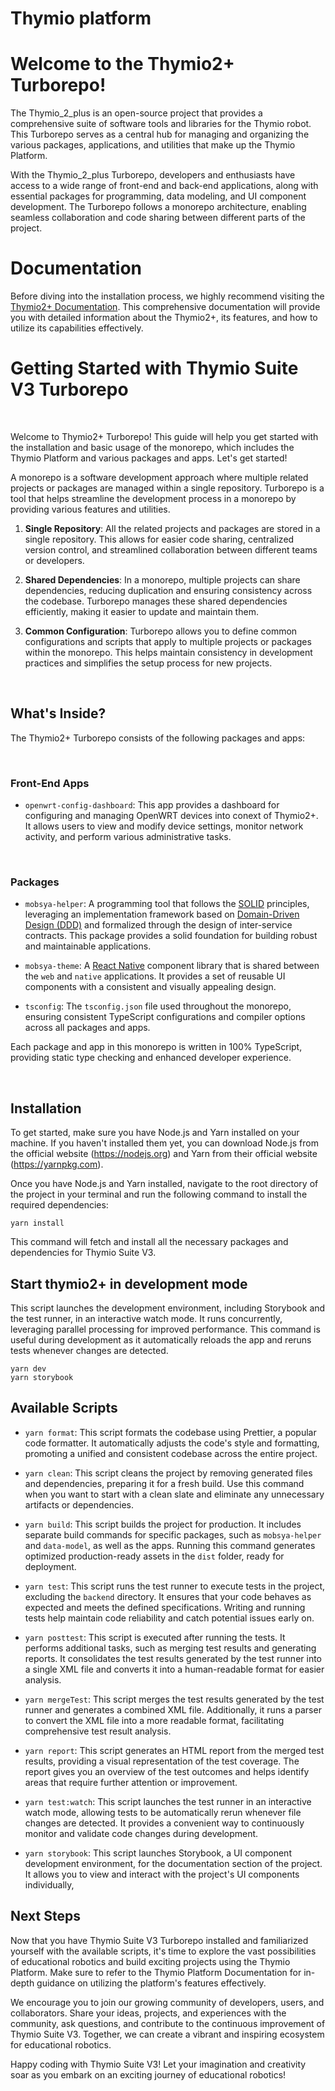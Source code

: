 Thymio platform
===============

# Welcome to the Thymio2+ Turborepo!

The Thymio_2_plus is an open-source project that provides a comprehensive suite of software tools and libraries for the Thymio robot. This Turborepo serves as a central hub for managing and organizing the various packages, applications, and utilities that make up the Thymio Platform.

With the Thymio_2_plus Turborepo, developers and enthusiasts have access to a wide range of front-end and back-end applications, along with essential packages for programming, data modeling, and UI component development. The Turborepo follows a monorepo architecture, enabling seamless collaboration and code sharing between different parts of the project.

# Documentation

Before diving into the installation process, we highly recommend visiting the [Thymio2+ Documentation](https://mobsya.github.io/thymio-platform/?path=/docs/introduction--page). This comprehensive documentation will provide you with detailed information about the Thymio2+, its features, and how to utilize its capabilities effectively.


# Getting Started with Thymio Suite V3 Turborepo

<br />

Welcome to Thymio2+ Turborepo! This guide will help you get started with the installation and basic usage of the monorepo, which includes the Thymio Platform and various packages and apps. Let's get started!

A monorepo is a software development approach where multiple related projects or packages are managed within a single repository. Turborepo is a tool that helps streamline the development process in a monorepo by providing various features and utilities.

1. **Single Repository**: All the related projects and packages are stored in a single repository. This allows for easier code sharing, centralized version control, and streamlined collaboration between different teams or developers.

2. **Shared Dependencies**: In a monorepo, multiple projects can share dependencies, reducing duplication and ensuring consistency across the codebase. Turborepo manages these shared dependencies efficiently, making it easier to update and maintain them.

3. **Common Configuration**: Turborepo allows you to define common configurations and scripts that apply to multiple projects or packages within the monorepo. This helps maintain consistency in development practices and simplifies the setup process for new projects.

<br />

## What's Inside?

The Thymio2+ Turborepo consists of the following packages and apps:

<br />

### Front-End Apps

- `openwrt-config-dashboard`: This app provides a dashboard for configuring and managing OpenWRT devices into conext of Thymio2+. It allows users to view and modify device settings, monitor network activity, and perform various administrative tasks. 

<br />

### Packages

- `mobsya-helper`: A programming tool that follows the [SOLID](https://en.wikipedia.org/wiki/SOLID) principles, leveraging an implementation framework based on [Domain-Driven Design (DDD)](https://learn.microsoft.com/en-us/archive/msdn-magazine/2009/february/best-practice-an-introduction-to-domain-driven-design) and formalized through the design of inter-service contracts. This package provides a solid foundation for building robust and maintainable applications.

- `mobsya-theme`: A [React Native](https://reactnative.dev/) component library that is shared between the `web` and `native` applications. It provides a set of reusable UI components with a consistent and visually appealing design.

- `tsconfig`: The `tsconfig.json` file used throughout the monorepo, ensuring consistent TypeScript configurations and compiler options across all packages and apps.

Each package and app in this monorepo is written in 100% TypeScript, providing static type checking and enhanced developer experience.

<br />

## Installation

To get started, make sure you have Node.js and Yarn installed on your machine. If you haven't installed them yet, you can download Node.js from the official website (https://nodejs.org) and Yarn from their official website (https://yarnpkg.com).

Once you have Node.js and Yarn installed, navigate to the root directory of the project in your terminal and run the following command to install the required dependencies:

```shell
yarn install
```

This command will fetch and install all the necessary packages and dependencies for Thymio Suite V3.
<br />

## Start thymio2+ in development mode

This script launches the development environment, including Storybook and the test runner, in an interactive watch mode. It runs concurrently, leveraging parallel processing for improved performance. This command is useful during development as it automatically reloads the app and reruns tests whenever changes are detected.

```shell
yarn dev
yarn storybook
```

## Available Scripts

- `yarn format`: This script formats the codebase using Prettier, a popular code formatter. It automatically adjusts the code's style and formatting, promoting a unified and consistent codebase across the entire project.

- `yarn clean`: This script cleans the project by removing generated files and dependencies, preparing it for a fresh build. Use this command when you want to start with a clean slate and eliminate any unnecessary artifacts or dependencies.

- `yarn build`: This script builds the project for production. It includes separate build commands for specific packages, such as `mobsya-helper` and `data-model`, as well as the apps. Running this command generates optimized production-ready assets in the `dist` folder, ready for deployment.

- `yarn test`: This script runs the test runner to execute tests in the project, excluding the `backend` directory. It ensures that your code behaves as expected and meets the defined specifications. Writing and running tests help maintain code reliability and catch potential issues early on.

- `yarn posttest`: This script is executed after running the tests. It performs additional tasks, such as merging test results and generating reports. It consolidates the test results generated by the test runner into a single XML file and converts it into a human-readable format for easier analysis.

- `yarn mergeTest`: This script merges the test results generated by the test runner and generates a combined XML file. Additionally, it runs a parser to convert the XML file into a more readable format, facilitating comprehensive test result analysis.

- `yarn report`: This script generates an HTML report from the merged test results, providing a visual representation of the test coverage. The report gives you an overview of the test outcomes and helps identify areas that require further attention or improvement.

- `yarn test:watch`: This script launches the test runner in an interactive watch mode, allowing tests to be automatically rerun whenever file changes are detected. It provides a convenient way to continuously monitor and validate code changes during development.

- `yarn storybook`: This script launches Storybook, a UI component development environment, for the documentation section of the project. It allows you to view and interact with the project's UI components individually,

## Next Steps

Now that you have Thymio Suite V3 Turborepo installed and familiarized yourself with the available scripts, it's time to explore the vast possibilities of educational robotics and build exciting projects using the Thymio Platform. Make sure to refer to the Thymio Platform Documentation for in-depth guidance on utilizing the platform's features effectively.

We encourage you to join our growing community of developers, users, and collaborators. Share your ideas, projects, and experiences with the community, ask questions, and contribute to the continuous improvement of Thymio Suite V3. Together, we can create a vibrant and inspiring ecosystem for educational robotics.

Happy coding with Thymio Suite V3! Let your imagination and creativity soar as you embark on an exciting journey of educational robotics!
